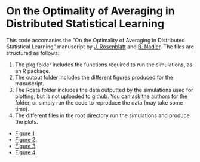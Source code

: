 # On the Optimality of Averaging in Distributed Statistical Learning

This code accomanies the "On the Optimality of Averaging in Distributed Statistical Learning" manuscript by [J. Rosenblatt](http://www.john-ros.com/) and [B. Nadler](http://www.wisdom.weizmann.ac.il/~nadler/).
The files are structured as follows:

1. The pkg folder includes the functions required to run the simulations, as an R package.
2. The output folder includes the different figures produced for the manuscript.
3. The Rdata folder includes the data outputted by the simulations used for plotting, but is not uploaded to github. You can ask the authors for the folder, or simply run the code to reproduce the data (may take some time).
4. The different files in the root directory run the simulations and produce the plots. 
  - [Figure 1](https://github.com/johnros/ParalSimulate/blob/master/fix_p_combined_simulation.Rmd)
  - [Figure 2](https://github.com/johnros/ParalSimulate/blob/master/choose_m.Rmd).
  - [Figure 3](https://github.com/johnros/ParalSimulate/blob/master/choose_m.Rmd). 
  - [Figure 4](https://github.com/johnros/ParalSimulate/blob/master/fix_kappa_combined_simulation.Rmd).
  